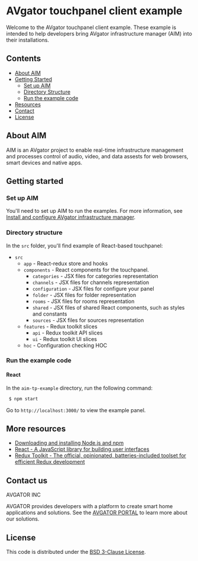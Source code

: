 # AVgator touchpanel client example

Welcome to the AVgator touchpanel client example. These example is intended to help developers bring AVgator infrastructure manager (AIM) into their installations.

## Contents

- [About AIM](#about-aim)
- [Getting Started](#getting-started)
  - [Set up AIM](#set-up-aim)
  - [Directory Structure](#directory-structure)
  - [Run the example code](#run-the-example-code)
- [Resources](#more-resources)
- [Contact](#contact-us)
- [License](#license)

## About AIM
AIM is an AVgator project to enable real-time infrastructure management and processes control of audio, video, and data assests for web browsers, smart devices and native apps. 

## Getting started

### Set up AIM
You'll need to set up AIM to run the examples. For more information, see [Install and configure AVgator infrastructure manager](https://license.avgator.com/help/aim/aim-installation-manual).

### Directory structure

In the `src` folder, you'll find example of React-based touchpanel:

- `src`
    - `app` - React-redux store and hooks
    - `components` - React components for the touchpanel.
        - `categories` - JSX files for categories representation
        - `channels` - JSX files for channels representation
        - `configuration` - JSX files for configure your panel
        - `folder` - JSX files for folder representation
        - `rooms` - JSX files for rooms representation
        - `shared` - JSX files of shared React components, such as styles and constants
        - `sources` - JSX files for sources representation
    - `features` -  Redux toolkit slices
        - `api` - Redux toolkit API slices
        - `ui` - Redux toolkit UI slices 
    - `hoc` - Configuration checking HOC

### Run the example code


#### React

In the `aim-tp-example` directory, run the following command:
```bash
 $ npm start
 ```

Go to `http://localhost:3000/` to view the example panel.

## More resources

- [Downloading and installing Node.js and npm](https://docs.npmjs.com/downloading-and-installing-node-js-and-npm)
- [React - A JavaScript library for building user interfaces](https://reactjs.org/)
- [Redux Toolkit - The official, opinionated, batteries-included toolset for efficient Redux development](https://redux-toolkit.js.org/)

## Contact us

AVGATOR INC

AVGATOR provides developers with a platform to create smart home applications and solutions. See the [AVGATOR PORTAL](https://avgator.com/) to learn more about our solutions.

## License

This code is distributed under the [BSD 3-Clause License](LICENSE.txt).